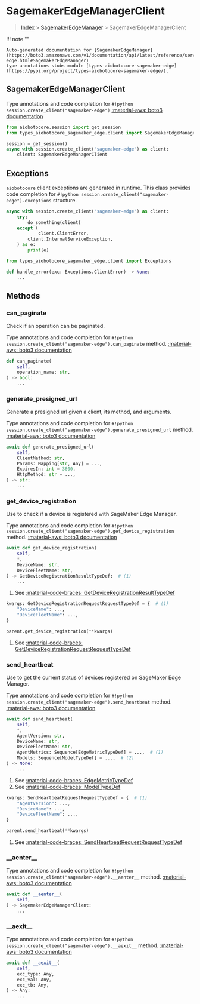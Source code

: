 # SagemakerEdgeManagerClient

> [Index](../README.md) > [SagemakerEdgeManager](./README.md) > SagemakerEdgeManagerClient

!!! note ""

    Auto-generated documentation for [SagemakerEdgeManager](https://boto3.amazonaws.com/v1/documentation/api/latest/reference/services/sagemaker-edge.html#SagemakerEdgeManager)
    type annotations stubs module [types-aiobotocore-sagemaker-edge](https://pypi.org/project/types-aiobotocore-sagemaker-edge/).

## SagemakerEdgeManagerClient

Type annotations and code completion for `#!python session.create_client("sagemaker-edge")`
[:material-aws: boto3 documentation](https://boto3.amazonaws.com/v1/documentation/api/latest/reference/services/sagemaker-edge.html#SagemakerEdgeManager.Client)

```python title="Usage example"
from aiobotocore.session import get_session
from types_aiobotocore_sagemaker_edge.client import SagemakerEdgeManagerClient

session = get_session()
async with session.create_client("sagemaker-edge") as client:
    client: SagemakerEdgeManagerClient
```

## Exceptions


`aiobotocore` client exceptions are generated in runtime.
This class provides code completion for `#!python session.create_client("sagemaker-edge").exceptions` structure.

```python title="Usage example"
async with session.create_client("sagemaker-edge") as client:
    try:
        do_something(client)
    except (
            client.ClientError,
        client.InternalServiceException,
    ) as e:
        print(e)
```

```python title="Type checking example"
from types_aiobotocore_sagemaker_edge.client import Exceptions

def handle_error(exc: Exceptions.ClientError) -> None:
    ...
```


## Methods


### can\_paginate

Check if an operation can be paginated.

Type annotations and code completion for `#!python session.create_client("sagemaker-edge").can_paginate` method.
[:material-aws: boto3 documentation](https://boto3.amazonaws.com/v1/documentation/api/latest/reference/services/sagemaker-edge.html#SagemakerEdgeManager.Client.can_paginate)

```python title="Method definition"
def can_paginate(
    self,
    operation_name: str,
) -> bool:
    ...
```


### generate\_presigned\_url

Generate a presigned url given a client, its method, and arguments.

Type annotations and code completion for `#!python session.create_client("sagemaker-edge").generate_presigned_url` method.
[:material-aws: boto3 documentation](https://boto3.amazonaws.com/v1/documentation/api/latest/reference/services/sagemaker-edge.html#SagemakerEdgeManager.Client.generate_presigned_url)

```python title="Method definition"
await def generate_presigned_url(
    self,
    ClientMethod: str,
    Params: Mapping[str, Any] = ...,
    ExpiresIn: int = 3600,
    HttpMethod: str = ...,
) -> str:
    ...
```


### get\_device\_registration

Use to check if a device is registered with SageMaker Edge Manager.

Type annotations and code completion for `#!python session.create_client("sagemaker-edge").get_device_registration` method.
[:material-aws: boto3 documentation](https://boto3.amazonaws.com/v1/documentation/api/latest/reference/services/sagemaker-edge.html#SagemakerEdgeManager.Client.get_device_registration)

```python title="Method definition"
await def get_device_registration(
    self,
    *,
    DeviceName: str,
    DeviceFleetName: str,
) -> GetDeviceRegistrationResultTypeDef:  # (1)
    ...
```

1. See [:material-code-braces: GetDeviceRegistrationResultTypeDef](./type_defs.md#getdeviceregistrationresulttypedef) 


```python title="Usage example with kwargs"
kwargs: GetDeviceRegistrationRequestRequestTypeDef = {  # (1)
    "DeviceName": ...,
    "DeviceFleetName": ...,
}

parent.get_device_registration(**kwargs)
```

1. See [:material-code-braces: GetDeviceRegistrationRequestRequestTypeDef](./type_defs.md#getdeviceregistrationrequestrequesttypedef) 

### send\_heartbeat

Use to get the current status of devices registered on SageMaker Edge Manager.

Type annotations and code completion for `#!python session.create_client("sagemaker-edge").send_heartbeat` method.
[:material-aws: boto3 documentation](https://boto3.amazonaws.com/v1/documentation/api/latest/reference/services/sagemaker-edge.html#SagemakerEdgeManager.Client.send_heartbeat)

```python title="Method definition"
await def send_heartbeat(
    self,
    *,
    AgentVersion: str,
    DeviceName: str,
    DeviceFleetName: str,
    AgentMetrics: Sequence[EdgeMetricTypeDef] = ...,  # (1)
    Models: Sequence[ModelTypeDef] = ...,  # (2)
) -> None:
    ...
```

1. See [:material-code-braces: EdgeMetricTypeDef](./type_defs.md#edgemetrictypedef) 
2. See [:material-code-braces: ModelTypeDef](./type_defs.md#modeltypedef) 


```python title="Usage example with kwargs"
kwargs: SendHeartbeatRequestRequestTypeDef = {  # (1)
    "AgentVersion": ...,
    "DeviceName": ...,
    "DeviceFleetName": ...,
}

parent.send_heartbeat(**kwargs)
```

1. See [:material-code-braces: SendHeartbeatRequestRequestTypeDef](./type_defs.md#sendheartbeatrequestrequesttypedef) 

### \_\_aenter\_\_



Type annotations and code completion for `#!python session.create_client("sagemaker-edge").__aenter__` method.
[:material-aws: boto3 documentation](https://boto3.amazonaws.com/v1/documentation/api/latest/reference/services/sagemaker-edge.html#SagemakerEdgeManager.Client.__aenter__)

```python title="Method definition"
await def __aenter__(
    self,
) -> SagemakerEdgeManagerClient:
    ...
```


### \_\_aexit\_\_



Type annotations and code completion for `#!python session.create_client("sagemaker-edge").__aexit__` method.
[:material-aws: boto3 documentation](https://boto3.amazonaws.com/v1/documentation/api/latest/reference/services/sagemaker-edge.html#SagemakerEdgeManager.Client.__aexit__)

```python title="Method definition"
await def __aexit__(
    self,
    exc_type: Any,
    exc_val: Any,
    exc_tb: Any,
) -> Any:
    ...
```





